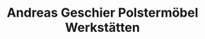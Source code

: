 ---
title: "Andreas Geschier Polstermöbel Werkstätten"
url: /bad-neuenahr-ahrweiler/andreas-geschier-polstermoebel-werkstaetten/
shop: Möbel
---